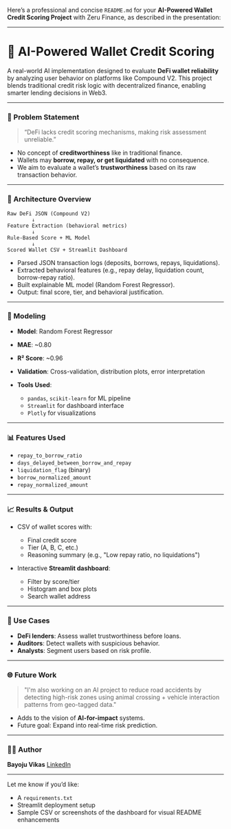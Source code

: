 Here’s a professional and concise `README.md` for your **AI-Powered Wallet Credit Scoring Project** with Zeru Finance, as described in the presentation:

---

# 🧠 AI-Powered Wallet Credit Scoring

A real-world AI implementation designed to evaluate **DeFi wallet reliability** by analyzing user behavior on platforms like Compound V2. This project blends traditional credit risk logic with decentralized finance, enabling smarter lending decisions in Web3.

---

### 📌 Problem Statement

> “DeFi lacks credit scoring mechanisms, making risk assessment unreliable.”

* No concept of **creditworthiness** like in traditional finance.
* Wallets may **borrow, repay, or get liquidated** with no consequence.
* We aim to evaluate a wallet’s **trustworthiness** based on its raw transaction behavior.

---

### 🧱 Architecture Overview

```text
Raw DeFi JSON (Compound V2)
        ↓
Feature Extraction (behavioral metrics)
        ↓
Rule-Based Score + ML Model
        ↓
Scored Wallet CSV + Streamlit Dashboard
```

* Parsed JSON transaction logs (deposits, borrows, repays, liquidations).
* Extracted behavioral features (e.g., repay delay, liquidation count, borrow-repay ratio).
* Built explainable ML model (Random Forest Regressor).
* Output: final score, tier, and behavioral justification.

---

### 🧪 Modeling

* **Model**: Random Forest Regressor
* **MAE**: \~0.80
* **R² Score**: \~0.96
* **Validation**: Cross-validation, distribution plots, error interpretation
* **Tools Used**:

  * `pandas`, `scikit-learn` for ML pipeline
  * `Streamlit` for dashboard interface
  * `Plotly` for visualizations

---

### 📊 Features Used

* `repay_to_borrow_ratio`
* `days_delayed_between_borrow_and_repay`
* `liquidation_flag` (binary)
* `borrow_normalized_amount`
* `repay_normalized_amount`

---

### 📈 Results & Output

* CSV of wallet scores with:

  * Final credit score
  * Tier (A, B, C, etc.)
  * Reasoning summary (e.g., "Low repay ratio, no liquidations")
* Interactive **Streamlit dashboard**:

  * Filter by score/tier
  * Histogram and box plots
  * Search wallet address

---

### 🚀 Use Cases

* **DeFi lenders**: Assess wallet trustworthiness before loans.
* **Auditors**: Detect wallets with suspicious behavior.
* **Analysts**: Segment users based on risk profile.

---

### 🌐 Future Work

> "I'm also working on an AI project to reduce road accidents by detecting high-risk zones using animal crossing + vehicle interaction patterns from geo-tagged data."

* Adds to the vision of **AI-for-impact** systems.
* Future goal: Expand into real-time risk prediction.

---

### 🧑‍💻 Author

**Bayoju Vikas**
[LinkedIn](https://www.linkedin.com/in/bayoju-vikas-81578726a)

---

Let me know if you’d like:

* A `requirements.txt`
* Streamlit deployment setup
* Sample CSV or screenshots of the dashboard for visual README enhancements
